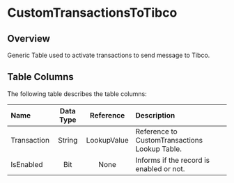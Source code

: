 # CustomTransactionsToTibco

## Overview

Generic Table used to activate transactions to send message to Tibco.

## Table Columns

The following table describes the table columns:

| Name        | Data Type |  Reference  | Description                                   |
| :---------- | :-------: | :---------: | :-------------------------------------------- |
| Transaction |  String   | LookupValue | Reference to CustomTransactions Lookup Table. |
| IsEnabled   |    Bit    |    None     | Informs if the record is enabled or not.      |

